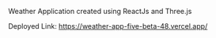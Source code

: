 Weather Application created using ReactJs and Three.js

Deployed Link: https://weather-app-five-beta-48.vercel.app/
